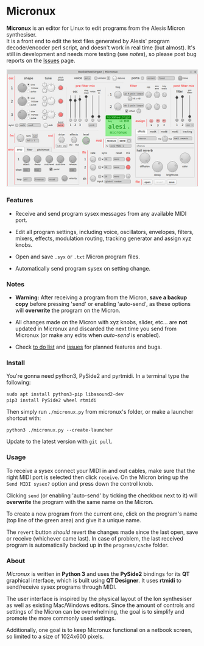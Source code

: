 # Micronux

**Micronux** is an editor for Linux to edit programs from the Alesis Micron synthesiser.  
It is a front end to edit the text files generated by Alesis' program decoder/encoder perl script, and doesn't work in real time (but almost). It's still in development and needs more testing (see *notes*), so please post bug reports on the [Issues](https://github.com/bergamote/micronux/issues) page.


![screenshot of micronux](docs/screenshot.jpg)


### Features

  - Receive and send program sysex messages from any available MIDI port.

  - Edit all program settings, including voice, oscillators, envelopes, filters, mixers, effects, modulation routing, tracking generator and assign xyz knobs.

  - Open and save `.syx` or `.txt` Micron program files.

  - Automatically send program sysex on setting change.


### Notes

  - **Warning:** After receiving a program from the Micron, **save a backup copy** before pressing 'send' or enabling 'auto-send', as these options will **overwrite** the program on the Micron.

  - All changes made on the Micron with xyz knobs, slider, etc... are **not** updated in Micronux and discarded the next time you send from Micronux (or make any edits when *auto-send* is enabled).

  - Check [to do list](docs/TODO.md) and [issues](https://github.com/bergamote/micronux/issues) for planned features and bugs.


### Install


You're gonna need python3, PySide2 and pyrtmidi. In a terminal type the following:

    sudo apt install python3-pip libasound2-dev
    pip3 install PySide2 wheel rtmidi

Then simply run `./micronux.py` from micronux's folder, or make a launcher shortcut with:

    python3 ./micronux.py --create-launcher

Update to the latest version with `git pull`.


### Usage

To receive a sysex connect your MIDI in and out cables, make sure that the right MIDI port is selected then click `receive`. On the Micron bring up the `Send MIDI sysex?` option and press down the control knob.

Clicking `send` (or enabling 'auto-send' by ticking the checkbox next to it) will **overwrite** the program with the same name on the Micron.

To create a new program from the current one, click on the program's name (top line of the green area) and give it a unique name.

The `revert` button *should* revert the changes made since the last open, save or receive (whichever came last). In case of problem, the last received program is automatically backed up in the `programs/cache` folder.


### About

*Micronux* is written in **Python 3** and uses the **PySide2** bindings for its **QT** graphical interface, which is built using **QT Designer**. It uses **rtmidi** to send/receive sysex programs through MIDI.

The user interface is inspired by the physical layout of the Ion synthesiser as well as existing Mac/Windows editors. Since the amount of controls and settings of the Micron can be overwhelming, the goal is to simplify and promote the more commonly used settings.

Additionally, one goal is to keep Micronux functional on a netbook screen, so limited to a size of 1024x600 pixels.
